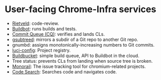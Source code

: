 # User-facing Chrome-Infra services

* [Rietveld](https://codereview.chromium.org): code-review.
* [Buildbot](buildbot/index.md): runs builds and tests.
* [Commit Queue (CQ)](commit_queue/index.md): verifies and lands CLs.
* [gsubtreed](/infra/services/gsubtreed/README.md): mirrors a subdir of a Git
  repo to another Git repo.
* gnumbd: assigns monotonically-increasing numbers to Git commits.
* [luci-config](luci_config/index.md): Project registry.
* [Buildbucket](/appengine/cr-buildbucket/README.md): simple build queue,
  API to Buildbot in the cloud.
* Tree status: prevents CLs from landing when source tree is
  broken.
* [Monorail](/appengine/monorail/README.md): The issue tracking tool for chromium-related projects.
* [Code Search](code_search/index.md): Searches code and navigates code.
